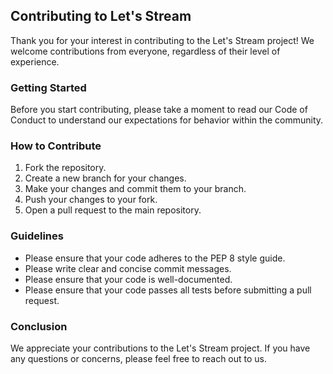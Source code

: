 ## Contributing to Let's Stream

Thank you for your interest in contributing to the Let's Stream project! We welcome contributions from everyone, regardless of their level of experience.

### Getting Started

Before you start contributing, please take a moment to read our Code of Conduct to understand our expectations for behavior within the community.

### How to Contribute

1. Fork the repository.
2. Create a new branch for your changes.
3. Make your changes and commit them to your branch.
4. Push your changes to your fork.
5. Open a pull request to the main repository.

### Guidelines

- Please ensure that your code adheres to the PEP 8 style guide.
- Please write clear and concise commit messages.
- Please ensure that your code is well-documented.
- Please ensure that your code passes all tests before submitting a pull request.

### Conclusion

We appreciate your contributions to the Let's Stream project. If you have any questions or concerns, please feel free to reach out to us.
